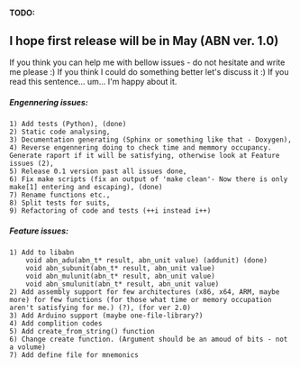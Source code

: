 #### TODO:

## I hope first release will be in May (ABN ver. 1.0)

If you think you can help me with bellow issues - do not hesitate and write me please :)
If you think I could do something better let's discuss it :)
If you read this sentence... um...  I'm happy about it.

##### Engennering issues:
    1) Add tests (Python), (done)
    2) Static code analysing,
    3) Decumentation generating (Sphinx or something like that - Doxygen),
    4) Reverse engennering doing to check time and memmory occupancy. Generate raport if it will be satisfying, otherwise look at Feature issues (2),
    5) Release 0.1 version past all issues done,
    6) Fix make scripts (fix an output of 'make clean'- Now there is only make[1] entering and escaping), (done)
    7) Rename functions etc.,
    8) Split tests for suits,
    9) Refactoring of code and tests (++i instead i++)

##### Feature issues:
    1) Add to libabn
        void abn_adu(abn_t* result, abn_unit value) (addunit) (done)
        void abn_subunit(abn_t* result, abn_unit value)
        void abn_mulunit(abn_t* result, abn_unit value)
        void abn_smulunit(abn_t* result, abn_unit value)
    2) Add assembly support for few architectures (x86, x64, ARM, maybe more) for few functions (for those what time or memory occupation aren't satisfying for me.) (?), (for ver 2.0)
    3) Add Arduino support (maybe one-file-library?)
    4) Add complition codes
    5) Add create_from_string() function 
    6) Change create function. (Argument should be an amoud of bits - not a volume)
    7) Add define file for mnemonics